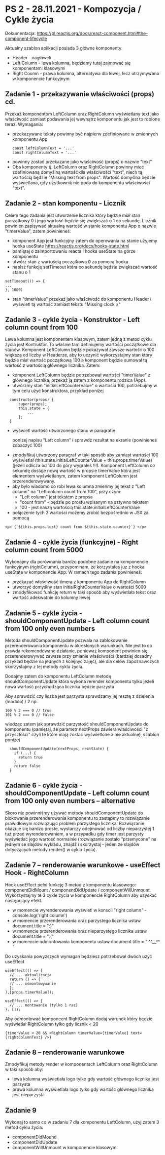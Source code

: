 # PS 2 - 28.11.2021 - Kompozycja / Cykle życia
Dokumentacja: https://pl.reactjs.org/docs/react-component.html#the-component-lifecycle

Aktualny szablon aplikacji posiada 3 główne komponenty:
- Header - nagłówek
- Left Column - lewa kolumna, będziemy tutaj zajmować się komponentami klasowymi
- Right Coumn - prawa kolumna, alternatywa dla lewej, lecz utrzymywana w komponencie funkcyjnym

## Zadanie 1 - przekazywanie właściwości (props) cd.

  Przekaż komponentom LeftColumn oraz RightColumn wyświetlany text jako właściwość zamiast podawania jej wewnątrz komponentu jak jest to robione teraz.
  Wymagania:
  - przekazywane teksty powinny być najpierw zdefiniowane w zmiennych komponentu App
    ```
    const leftColumnText = '...'
    const rightColumnText = '...'
    ```
  - powinny zostać przekazane jako właściwość (props) o nazwie "text"
  - Oba komponenty tj. LeftColumn oraz RightColumn powinny mieć zdefiniowaną domyślną wartość dla właściwości "text", niech tą wartością będzie "Missing text from props". Wartość domyślna będzie wyświetlana, gdy użytkownik nie poda do komponentu właściwości "text".

## Zadanie 2 - stan komponentu - Licznik

  Celem tego zadania jest utworzenie licznika który będzie miał stan początkowy 0 i jego wartość będzie się zwiększać o 1 co sekundę. Licznik powinien zapisywać aktualną wartość w stanie komponentu App o nazwie "timerValue", zatem powinieneś:
  - komponent App jest funkcyjny zatem do operowania na stanie użyjemy hooka useState https://reactjs.org/docs/hooks-state.html
  - pamiętaj o zaimportowaniu reacta i hooka useState na górze komponentu
  - utwórz stan z wartością początkową 0 za pomocą hooka
  - napisz funkcję setTimeout która co sekundę będzie zwiększać wartość stanu o 1
  ```
  setTimeout(() => {
  ...
  }, 1000)
  ```
  - stan "timerValue" przekaż jako właściwość do komponentu Header i wyświetl tą wartość zamiast tekstu "Missing clock :(" 

## Zadanie 3 - cykle życia - Konstruktor - Left column count from 100

  Lewa kolumna jest komponentem klasowym, zatem jedną z metod cyklu życia jest Kontruktor. To właśnie tam definiujemy wartości początkowe dla stanów. Komponent LeftColumn będzie pokazywał zawsze wartość o 100 większą od liczby w Headerze, aby to uczynić wykorzystajmy stan który będzie miał wartość początkową 100 a komponent będzie sumował tą wartość z wartością głównego licznika. Zatem:
  - komponent LeftColumn będzie potrzebował wartości "timerValue" z glównego licznika, przekaż ją zatem z komponentu rodzica (App).
  - utwórzmy stan "initialLeftCounterValue" o wartości 100, potrzebujmy w tym celu użyć konstruktora, przykład poniżej

  ```
    constructor(props) {
        super(props);
        this.state = {
            ...
        };
    }
```
  - wyświetl wartość utworzonego stanu  w paragrafie <p> ponizej napisu "Left column" i sprawdź rezultat na ekranie (powinieneś zobaczyć 100)
  - zmodyfikuj utworzony paragraf w taki sposób aby zamiast wartości 100 wyświetlał (this.state.initialLeftCounterValue + this.props.timerValue) (jeżeli odlicza od 100 do góry wygrałeś !!!). Komponent LeftColumn co sekundę dostaje nową wartość w propsie timerValue która jest elementem wyświetlanym, zatem komponent LeftColumn jest przerenderowywany.
  - aby było wiadomo co robi lewa kolumna zmieńmy jej tekst z "Left column" na "Left column count from 100", przy czym: 
      - "Left column" jest tekstem z propsa
      - "count from" - będzie po prostu wpisanym na sztywno tekstem
      - 100 - jest naszą wartością this.state.initialLeftCounterValue 
  - połączenie tych 3 wartości możemy zrobić bezpośrednio w JSX za pomocą
   ```
  <p> {`${this.props.text} count from ${this.state.counter}`} </p>
  ```

  ## Zadanie 4 - cykle życia (funkcyjne) - Right column count from 5000

  Wykonajmy dla porównania bardzo podobne zadanie na komponencie funkcyjnym (rightColumn), przypominam, że korzystałeś juz z hooka useState w komponencie App. W ramach tego zadania powinieneś:
  - przekazać właściwość timera z komponentu App do RightColumn
  - utworzyć domyślny stan initialRightCounterValue o wartości 5000
  - zmodyfikować funkcję return w taki sposób aby wyświetlała tekst oraz wartość adekwatnie do kolumny lewej
  
  ## Zadanie 5 - cykle życia - shouldComponentUpdate - Left column count from 100 **only even numbers** 
  
  Metoda shouldComponentUpdate pozwala na zablokowanie przerenderowania komponentu w określonych warunkach. Nie jest to co prawda rekomendowane działanie, ponieważ komponent powinien się przerenderowywać zawsze przy zmianie właściwości (bardziej dosadny przykład będzie na jednych z kolejnyc zajęć), ale dla celów zapoznawczych skorzystajmy z tej metody cyklu życia.
  
  Dodajmy zatem do komponentu LeftColumn metodę shouldComponentUpdate która wykona rerender komponentu tylko jeżeli nowa wartość przychodząca  licznika będzie parzysta 
  
  Aby sprawdzić czy liczba jest parzysta sprawdzamy jej resztę z dzielenia (modulo) / 2 np. 
  
  ```
  100 % 2 === 0 // true
  101 % 2 === 0 // false
  ```
  
  wiedząc zatem jak sprawdzić parzystość shouldComponentUpdate do komponentu (pamiętaj, że parametr nextProps zawiera właściwości "z przyszłości" czyli te które mają zostać wyświetlone a nie aktualne), szablon poniżej
  
  ```
    shouldComponentUpdate(nextProps, nextState) {
      if (...) {
        return true
      }
      return false
    }
  ```
  
 ## Zadanie 6 - cykle życia - shouldComponentUpdate - Left column count from 100 only even numbers – alternative
      
Skoro nie powinniśmy używać metody shouldComponentUpdate do blokowania przerenderowania komponentu to zastąpmy to rozwiązanie prawidłowym rozwiązując problem parzystego licznika. Rozwiązanie okazuje się bardzo proste, wystarczy odejmować od liczby nieparzystej 1 tuż przed wyrenderowaniem, a w przypadku gdy timer jest parzysty wyświetlać jego wartość normalnie (rozwiązanie zostało "przemycone" na jednym se slajdów wykładu, znajdź i skorzystaj - jeden ze slajdów dotyczących metody render() w cyklu życia). 

 ## Zadanie 7 – renderowanie warunkowe - useEffect Hook - RightColumn
 
 Hook useEffect pełni funkcję 3 metod z komponentu klasowego: componentDidMount / componentDidUpdate / componentWillUnmount. Wykorzystajmy te 3 cykle życia w komponencie RightColumn aby uzyskać następujący efekt.
 - w momencie wyrenderowania wyświetl w konsoli "right column" - console.log('right column')
 - w momencie przerenderowania oraz parzystego licznika ustaw document.title = ":)"
 - w momencie przerenderowania oraz nieparzystego licznika ustaw document.title = ":("
 - w momencie odmontowania komponentu ustaw document.title = " ^^__^^ "
 
 Do uzyskania powyższych wymagań będziesz potrzebował dwóch użyć useEffect
 
```
useEffect(() => {
  // ... aktualizacja
  return () => {
  // ... odmontowywanie
  };
},[props.timerValue]);

useEffect(() => {
  // ... montowanie (tylko 1 raz)
}, []);
```
 
 Aby odmontować komponeent RightColumn dodaj warunek który będzie wyświetlał RightColumn tylko gdy licznik < 20
   ```
   {timerValue < 20 && <RightColumn timerValue={timerValue} text={rightColumnText} />}
   ```

 ## Zadanie 8 – renderowanie warunkowe
Zmodyfikuj metody render w komponentach LeftColumn oraz RightColumn w taki sposób aby:
- lewa kolumna wyświetlała logo tylko gdy wartość głównego licznika jest parzysta
- prawa kolumna wyświetlała logo tylko gdy wartość głównego licznika jest nieparzysta
  
## Zadanie 9 
Wykonaj to samo co w zadaniu 7 dla komponentu LeftColumn, użyj zatem 3 metod cyklu życia: 
- componentDidMound
- componentDidUpdate
- componentWillUnmount
w komponencie klasowym.

